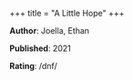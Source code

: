 +++
title = "A Little Hope"
+++



**Author**: Joella, Ethan

**Published**: 2021

**Rating**: /dnf/
